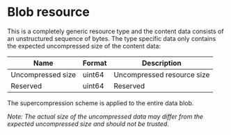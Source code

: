 # Blob resource

This is a completely generic resource type and the content data consists of an unstructured sequence of bytes. The type specific data only contains the expected uncompressed size of the content data:

Name                   | Format     | Description
-----------------------|------------|-----------------------------
Uncompressed size      | uint64     | Uncompressed resource size
Reserved               | uint64     | Reserved

The supercompression scheme is applied to the entire data blob.

*Note: The actual size of the uncompressed data may differ from the expected uncompressed size and should not be trusted.*
